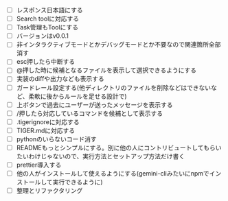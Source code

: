 - [ ] レスポンス日本語にする
- [ ] Search toolに対応する
- [ ] Task管理もToolにする
- [ ] バージョンはv0.0.1
- [ ] 非インタラクティブモードとかデバッグモードとか不要なので関連箇所全部消す
- [ ] esc押したら中断する
- [ ] @押した時に候補となるファイルを表示して選択できるようにする
- [ ] 実装のdiffや出力なども表示する
- [ ] ガードレール設定する(他ディレクトリのファイルを削除などはできないなど、柔軟に後からルールを足せる設計で)
- [ ] 上ボタンで過去にユーザーが送ったメッセージを表示する
- [ ] /押したら対応しているコマンドを候補として表示する
- [ ] .tigerignoreに対応する
- [ ] TIGER.mdに対応する
- [ ] pythonのいらないコード消す
- [ ] READMEもっとシンプルにする。別に他の人にコントリビュートしてもらいたいわけじゃないので、実行方法とセットアップ方法だけ書く
- [ ] prettier導入する
- [ ] 他の人がインストールして使えるようにする(gemini-cliみたいにnpmでインストールして実行できるように)
- [ ] 整理とリファクタリング
